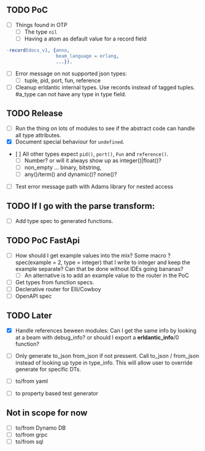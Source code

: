 ## TODO PoC
- [ ] Things found in OTP
  - [ ] The type `nil`
  - [ ] Having a atom as default value for a record field
```erlang
-record(docs_v1, {anno,
                  beam_language = erlang,
                  ...}).
```

- [ ] Error message on not supported json types:
  - [ ] tuple, pid, port, fun, reference
- [ ] Cleanup erldantic internal types. Use records instead of tagged tuples. #a_type can not have any type in type field.

## TODO Release
- [ ] Run the thing on lots of modules to see if the abstract code can handle all type attributes.
- [x] Document special behaviour for `undefined`.
- [ ] All other types expect `pid()`, `port()`, `Fun` and `reference()`.
    - [ ] Number? or will it always show up as integer()|float()?
    - [ ] non_empty ... binary, bitstring,
    - [ ] any()/term() and dynamic()? none()?
- [ ] Test error message path with Adams library for nested access

## TODO If I go with the parse transform:
- [ ] Add type spec to generated functions.

## TODO PoC FastApi
- [ ] How should I get example values into the mix? Some macro ?spec(example = 2, type = integer) that I write to integer and keep the example separate? Can that be done without IDEs going bananas?
  - [ ] An alternative is to add an example value to the router in the PoC
- [ ] Get types from function specs.
- [ ] Declerative router for Elli/Cowboy
- [ ] OpenAPI spec

## TODO Later
- [x] Handle references beween modules: Can I get the same info by looking at a beam with debug_info? or should I export a __erldantic_info__/0 function?
- [ ] Only generate to_json from_json if not pressent. Call to_json / from_json instead of looking up type in type_info. This will allow user to override generate for specific DTs.
- [ ] to/from yaml
- [ ] to property based test generator


## Not in scope for now
- [ ] to/from Dynamo DB
- [ ] to/from grpc
- [ ] to/from sql

